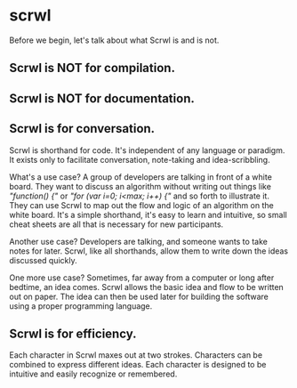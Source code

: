 scrwl
=====
Before we begin, let's talk about what Scrwl is and is not.

Scrwl is NOT for compilation.
-----

Scrwl is NOT for documentation.
-----

Scrwl is for conversation.
-----
Scrwl is shorthand for code. It's independent of any language or paradigm. It exists only to facilitate conversation, note-taking and idea-scribbling.

What's a use case? A group of developers are talking in front of a white board. They want to discuss an algorithm without writing out things like _"function() {"_ or _"for (var i=0; i<max; i++) {"_ and so forth to illustrate it. They can use Scrwl to map out the flow and logic of an algorithm on the white board. It's a simple shorthand, it's easy to learn and intuitive, so small cheat sheets are all that is necessary for new participants.

Another use case? Developers are talking, and someone wants to take notes for later.  Scrwl, like all shorthands, allow them to write down the ideas discussed quickly.

One more use case? Sometimes, far away from a computer or long after bedtime, an idea comes.  Scrwl allows the basic idea and flow to be written out on paper.  The idea can then be used later for building the software using a proper programming language.

Scrwl is for efficiency.
----

Each character in Scrwl maxes out at two strokes. Characters can be combined to express different ideas. Each character is designed to be intuitive and easily recognize or remembered.
